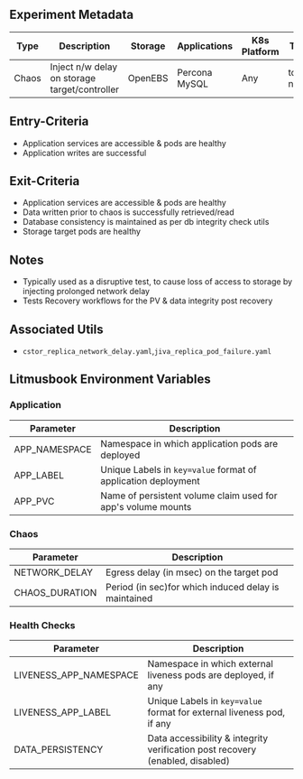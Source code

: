 ## Experiment Metadata

| Type  | Description                                   | Storage | Applications  | K8s Platform | Tools     |      |
| ----- | --------------------------------------------- | ------- | ------------- | ------------ | --------- | ---- |
| Chaos | Inject n/w delay on storage target/controller | OpenEBS | Percona MySQL | Any          | tc, netem |      |

## Entry-Criteria

- Application services are accessible & pods are healthy
- Application writes are successful 

## Exit-Criteria

- Application services are accessible & pods are healthy
- Data written prior to chaos is successfully retrieved/read
- Database consistency is maintained as per db integrity check utils
- Storage target pods are healthy

## Notes

- Typically used as a disruptive test, to cause loss of access to storage by injecting prolonged network delay
- Tests Recovery workflows for the PV & data integrity post recovery 

## Associated Utils 

- `cstor_replica_network_delay.yaml`,`jiva_replica_pod_failure.yaml`

## Litmusbook Environment Variables

### Application

| Parameter     | Description                                                  |
| ------------- | ------------------------------------------------------------ |
| APP_NAMESPACE | Namespace in which application pods are deployed             |
| APP_LABEL     | Unique Labels in `key=value` format of application deployment |
| APP_PVC       | Name of persistent volume claim used for app's volume mounts |

### Chaos 

| Parameter      | Description                                          |
| -------------- | ---------------------------------------------------- |
| NETWORK_DELAY  | Egress delay (in msec) on the target pod             |
| CHAOS_DURATION | Period (in sec)for which induced delay is maintained |

### Health Checks 

| Parameter              | Description                                                  |
| ---------------------- | ------------------------------------------------------------ |
| LIVENESS_APP_NAMESPACE | Namespace in which external liveness pods are deployed, if any |
| LIVENESS_APP_LABEL     | Unique Labels in `key=value` format for external liveness pod, if any |
| DATA_PERSISTENCY       | Data accessibility & integrity verification post recovery (enabled, disabled) |


